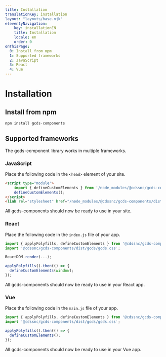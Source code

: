 ```yaml
---
title: Installation
translationKey: installation
layout: "layouts/base.njk"
eleventyNavigation:
    key: installationEN
    title: Installation
    locale: en
    order: 0
onThisPage:
  0: Install from npm
  1: Supported frameworks
  2: JavaScript
  3: React
  4: Vue 
---
```


# Installation

<section aria-label="Install from npm">

## Install from npm

``` js
npm install gcds-components
```

</section>

<section aria-label="Supported frameworks">

## Supported frameworks

The gcds-component library works in multiple frameworks.

### JavaScript

Place the following code in the `<head>` element of your site.

``` html
<script type="module">
    import { defineCustomElements } from '/node_modules/@cdssnc/gcds-components/loader/index.es2017.mjs';
    defineCustomElements();
</script>
<link rel="stylesheet" href="/node_modules/@cdssnc/gcds-components/dist/gcds/gcds.css">
```

All gcds-components should now be ready to use in your site. 

### React

Place the following code in the `index.js` file of your app.

``` jsx
import { applyPolyfills, defineCustomElements } from '@cdssnc/gcds-components/loader';
import '@cdssnc/gcds-components/dist/gcds/gcds.css';

ReactDOM.render(...);

applyPolyfills().then(() => {
  defineCustomElements(window);
});

```

All gcds-components should now be ready to use in your React app.

### Vue

Place the following code in the `main.js` file of your app.

``` js
import { applyPolyfills, defineCustomElements } from '@cdssnc/gcds-components/loader';
import '@cdssnc/gcds-components/dist/gcds/gcds.css';

applyPolyfills().then(() => {
  defineCustomElements();
});
```

All gcds-components should now be ready to use in your Vue app.

</section>
